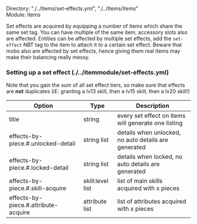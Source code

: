 Directory: "./../Items/set-effects.yml", "./../Items/items"  
Module: Items

Set effects are acquired by equipping a number of items which share the same set tag. You can have multiple of the same item, accessory slots also are affected. Entities can be affected by multiple set effects, add the `set-effect` NBT tag to the item to attach it to a certain set effect. Beware that mobs also are affected by set effects, hence giving them real items may make their balancing really messy.

### Setting up a set effect (./../itemmodule/set-effects.yml)

Note that you gain the sum of all set effect tiers, so make sure that effects are **not** duplicates (iE: granting a lv13 skill, then a lv15 skill, then a lv20 skill!)

| Option | Type | Description |
|-|-|-|
| title | string | every set effect on items will generate one listing |
| effects-by-piece.#.unlocked-detail | string list | details when unlocked, no auto details are generated |
| effects-by-piece.#.locked-detail | string list | details when locked, no auto details are generated |
| effects-by-piece.#.skill-acquire | skill:level list | list of main skills acquired with x pieces |
| effects-by-piece.#.attribute-acquire | attribute list | list of attributes acquired with x pieces |
